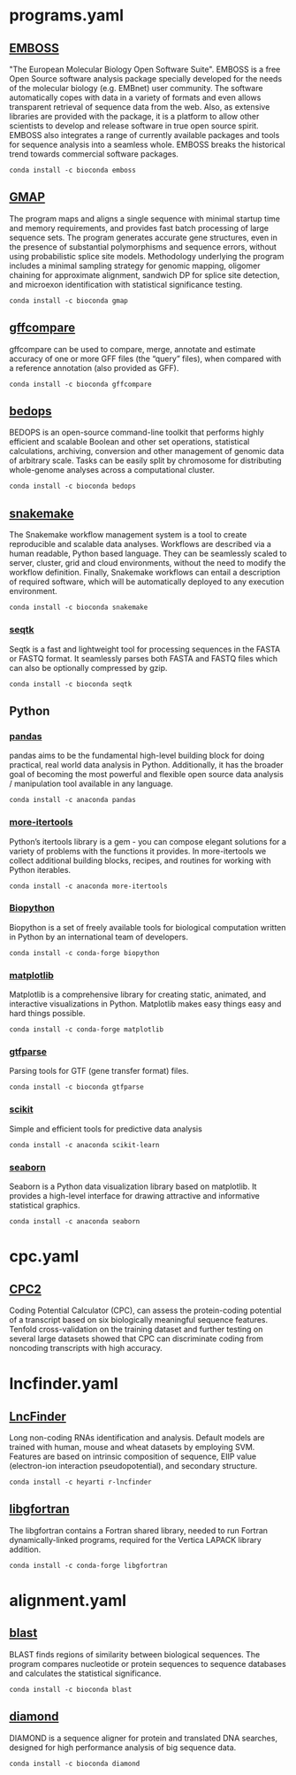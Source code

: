 # programs.yaml 
## [EMBOSS](http://emboss.open-bio.org/html/use/ch02s07.html)
"The European Molecular Biology Open Software Suite". EMBOSS is a free Open Source software analysis package specially developed for the needs of the molecular biology (e.g. EMBnet) user community. The software automatically copes with data in a variety of formats and even allows transparent retrieval of sequence data from the web. Also, as extensive libraries are provided with the package, it is a platform to allow other scientists to develop and release software in true open source spirit. EMBOSS also integrates a range of currently available packages and tools for sequence analysis into a seamless whole. EMBOSS breaks the historical trend towards commercial software packages.

`conda install -c bioconda emboss`
## [GMAP](https://academic.oup.com/bioinformatics/article/21/9/1859/409207)
The program maps and aligns a single sequence with minimal startup time and memory requirements, and provides fast batch processing of large sequence sets. The program generates accurate gene structures, even in the presence of substantial polymorphisms and sequence errors, without using probabilistic splice site models. Methodology underlying the program includes a minimal sampling strategy for genomic mapping, oligomer chaining for approximate alignment, sandwich DP for splice site detection, and microexon identification with statistical significance testing.

`conda install -c bioconda gmap`
## [gffcompare](https://ccb.jhu.edu/software/stringtie/gffcompare.shtml)
gffcompare can be used to compare, merge, annotate and estimate accuracy of one or more GFF files (the “query” files), when compared with a reference annotation (also provided as GFF).

`conda install -c bioconda gffcompare`
## [bedops](https://bedops.readthedocs.io/en/latest/)
BEDOPS is an open-source command-line toolkit that performs highly efficient and scalable Boolean and other set operations, statistical calculations, archiving, conversion and other management of genomic data of arbitrary scale. Tasks can be easily split by chromosome for distributing whole-genome analyses across a computational cluster.

`conda install -c bioconda bedops`
## [snakemake](https://snakemake.readthedocs.io/en/stable/getting_started/installation.html)
The Snakemake workflow management system is a tool to create reproducible and scalable data analyses. Workflows are described via a human readable, Python based language. They can be seamlessly scaled to server, cluster, grid and cloud environments, without the need to modify the workflow definition. Finally, Snakemake workflows can entail a description of required software, which will be automatically deployed to any execution environment.

`conda install -c bioconda snakemake`
### [seqtk](https://docs.csc.fi/apps/seqtk/)
Seqtk is a fast and lightweight tool for processing sequences in the FASTA or FASTQ format. It seamlessly parses both FASTA and FASTQ files which can also be optionally compressed by gzip.

`conda install -c bioconda seqtk`
## Python
### [pandas](https://pandas.pydata.org)
pandas aims to be the fundamental high-level building block for doing practical, real world data analysis in Python. Additionally, it has the broader goal of becoming the most powerful and flexible open source data analysis / manipulation tool available in any language.

`conda install -c anaconda pandas`
### [more-itertools](https://pypi.org/project/more-itertools/)
Python’s itertools library is a gem - you can compose elegant solutions for a variety of problems with the functions it provides. In more-itertools we collect additional building blocks, recipes, and routines for working with Python iterables.

`conda install -c anaconda more-itertools`
### [Biopython](https://biopython.org)
Biopython is a set of freely available tools for biological computation written in Python by an international team of developers.

`conda install -c conda-forge biopython`
### [matplotlib](https://matplotlib.org)
Matplotlib is a comprehensive library for creating static, animated, and interactive visualizations in Python. Matplotlib makes easy things easy and hard things possible.

`conda install -c conda-forge matplotlib`
### [gtfparse](https://pypi.org/project/gtfparse/)
Parsing tools for GTF (gene transfer format) files.

`conda install -c bioconda gtfparse`
### [scikit](https://scikit-learn.org/stable/index.html)
Simple and efficient tools for predictive data analysis

`conda install -c anaconda scikit-learn`
### [seaborn](https://seaborn.pydata.org/)
Seaborn is a Python data visualization library based on matplotlib. It provides a high-level interface for drawing attractive and informative statistical graphics.

`conda install -c anaconda seaborn`
# cpc.yaml
## [CPC2](https://github.com/biocoder/CPC2/blob/master/README.md)
Coding Potential Calculator (CPC), can assess the protein-coding potential of a transcript based on six biologically meaningful sequence features. Tenfold cross-validation on the training dataset and further testing on several large datasets showed that CPC can discriminate coding from noncoding transcripts with high accuracy.
# lncfinder.yaml
## [LncFinder](https://cran.r-project.org/web/packages/LncFinder/index.html)
Long non-coding RNAs identification and analysis. Default models are trained with human, mouse and wheat datasets by employing SVM. Features are based on intrinsic composition of sequence, EIIP value (electron-ion interaction pseudopotential), and secondary structure. 

`conda install -c heyarti r-lncfinder`
## [libgfortran](https://github.com/gcc-mirror/gcc/tree/master/libgfortran)
The libgfortran contains a Fortran shared library, needed to run Fortran dynamically-linked programs, required for the Vertica LAPACK library addition.

`conda install -c conda-forge libgfortran`
# alignment.yaml
## [blast](https://blast.ncbi.nlm.nih.gov/Blast.cgi)
BLAST finds regions of similarity between biological sequences. The program compares nucleotide or protein sequences to sequence databases and calculates the statistical significance.

`conda install -c bioconda blast`
## [diamond](https://github.com/bbuchfink/diamond)
DIAMOND is a sequence aligner for protein and translated DNA searches, designed for high performance analysis of big sequence data.

`conda install -c bioconda diamond`
